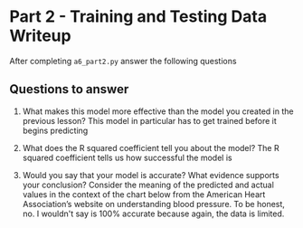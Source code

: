 # Part 2 - Training and Testing Data Writeup

After completing `a6_part2.py` answer the following questions

## Questions to answer

1. What makes this model more effective than the model you created in the previous lesson?
   This model in particular has to get trained before it begins predicting


3. What does the R squared coefficient tell you about the model?
The R squared coefficient tells us how successful the model is 

4. Would you say that your model is accurate? What evidence supports your conclusion? Consider the meaning of the predicted and actual values in the context of the chart below from the American Heart Association’s website on understanding blood pressure.
   To be honest, no. I wouldn't say is 100% accurate because again, the data is limited. 
